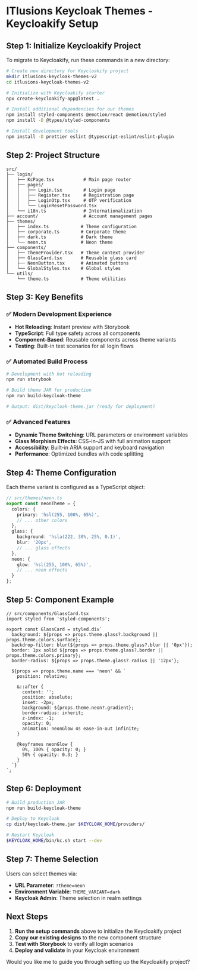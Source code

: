 # ITlusions Keycloak Themes - Keycloakify Setup

## Step 1: Initialize Keycloakify Project

To migrate to Keycloakify, run these commands in a new directory:

```bash
# Create new directory for Keycloakify project
mkdir itlusions-keycloak-themes-v2
cd itlusions-keycloak-themes-v2

# Initialize with Keycloakify starter
npx create-keycloakify-app@latest .

# Install additional dependencies for our themes
npm install styled-components @emotion/react @emotion/styled
npm install -D @types/styled-components

# Install development tools
npm install -D prettier eslint @typescript-eslint/eslint-plugin
```

## Step 2: Project Structure

```
src/
├── login/
│   ├── KcPage.tsx           # Main page router
│   ├── pages/
│   │   ├── Login.tsx        # Login page
│   │   ├── Register.tsx     # Registration page
│   │   ├── LoginOtp.tsx     # OTP verification
│   │   └── LoginResetPassword.tsx
│   └── i18n.ts              # Internationalization
├── account/                 # Account management pages
├── themes/
│   ├── index.ts            # Theme configuration
│   ├── corporate.ts        # Corporate theme
│   ├── dark.ts             # Dark theme
│   └── neon.ts             # Neon theme
├── components/
│   ├── ThemeProvider.tsx   # Theme context provider
│   ├── GlassCard.tsx       # Reusable glass card
│   ├── NeonButton.tsx      # Animated buttons
│   └── GlobalStyles.tsx    # Global styles
└── utils/
    └── theme.ts            # Theme utilities
```

## Step 3: Key Benefits

### ✅ Modern Development Experience
- **Hot Reloading**: Instant preview with Storybook
- **TypeScript**: Full type safety across all components
- **Component-Based**: Reusable components across theme variants
- **Testing**: Built-in test scenarios for all login flows

### ✅ Automated Build Process
```bash
# Development with hot reloading
npm run storybook

# Build theme JAR for production
npm run build-keycloak-theme

# Output: dist/keycloak-theme.jar (ready for deployment)
```

### ✅ Advanced Features
- **Dynamic Theme Switching**: URL parameters or environment variables
- **Glass Morphism Effects**: CSS-in-JS with full animation support
- **Accessibility**: Built-in ARIA support and keyboard navigation
- **Performance**: Optimized bundles with code splitting

## Step 4: Theme Configuration

Each theme variant is configured as a TypeScript object:

```typescript
// src/themes/neon.ts
export const neonTheme = {
  colors: {
    primary: 'hsl(255, 100%, 65%)',
    // ... other colors
  },
  glass: {
    background: 'hsla(222, 30%, 25%, 0.1)',
    blur: '20px',
    // ... glass effects
  },
  neon: {
    glow: 'hsl(255, 100%, 65%)',
    // ... neon effects
  }
};
```

## Step 5: Component Example

```tsx
// src/components/GlassCard.tsx
import styled from 'styled-components';

export const GlassCard = styled.div`
  background: ${props => props.theme.glass?.background || props.theme.colors.surface};
  backdrop-filter: blur(${props => props.theme.glass?.blur || '0px'});
  border: 1px solid ${props => props.theme.glass?.border || props.theme.colors.primary};
  border-radius: ${props => props.theme.glass?.radius || '12px'};
  
  ${props => props.theme.name === 'neon' && `
    position: relative;
    
    &::after {
      content: '';
      position: absolute;
      inset: -2px;
      background: ${props.theme.neon?.gradient};
      border-radius: inherit;
      z-index: -1;
      opacity: 0;
      animation: neonGlow 4s ease-in-out infinite;
    }
    
    @keyframes neonGlow {
      0%, 100% { opacity: 0; }
      50% { opacity: 0.3; }
    }
  `}
`;
```

## Step 6: Deployment

```bash
# Build production JAR
npm run build-keycloak-theme

# Deploy to Keycloak
cp dist/keycloak-theme.jar $KEYCLOAK_HOME/providers/

# Restart Keycloak
$KEYCLOAK_HOME/bin/kc.sh start --dev
```

## Step 7: Theme Selection

Users can select themes via:
- **URL Parameter**: `?theme=neon`
- **Environment Variable**: `THEME_VARIANT=dark`
- **Keycloak Admin**: Theme selection in realm settings

## Next Steps

1. **Run the setup commands** above to initialize the Keycloakify project
2. **Copy our existing designs** to the new component structure
3. **Test with Storybook** to verify all login scenarios
4. **Deploy and validate** in your Keycloak environment

Would you like me to guide you through setting up the Keycloakify project?